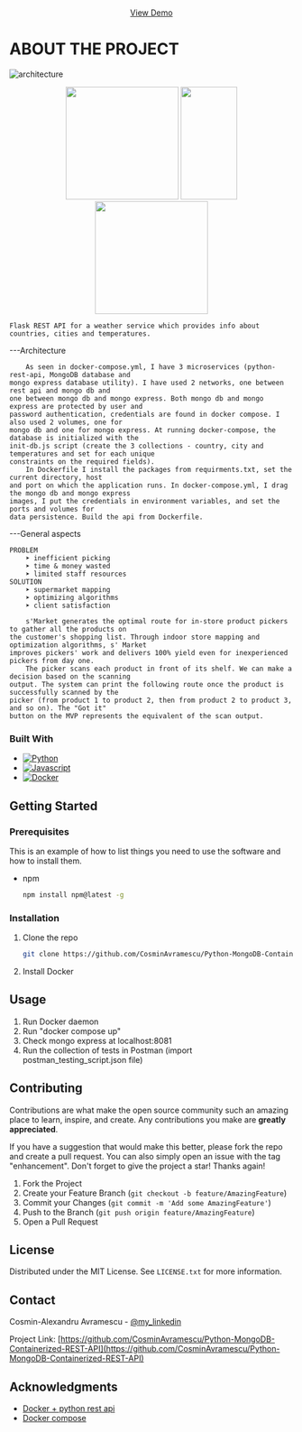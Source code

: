 <!-- PROJECT LOGO -->
<br />
<div align="center">
  <p align="center">
    <a href="https://drive.google.com/file/d/1dQuJc2GO4kuoOboq9Vo5e3zpe2m1m4eb/view">View Demo</a>
  </p>
</div>

<!-- ABOUT THE PROJECT -->
# ABOUT THE PROJECT
![architecture](https://i.imgur.com/Qs8rcZl.png)
<div align="center">
  <p align="center">
	<img src="https://i.imgur.com/OBebCko.png" width="200" height="200" />
	<img src="https://i.imgur.com/zApUehw.png" width="100" height="200" />
	<img src="https://i.imgur.com/1AFSxRq.png" width="200" height="200" />
  </p>
</div>

	Flask REST API for a weather service which provides info about countries, cities and temperatures.

---Architecture

	    As seen in docker-compose.yml, I have 3 microservices (python-rest-api, MongoDB database and
    mongo express database utility). I have used 2 networks, one between rest api and mongo db and 
    one between mongo db and mongo express. Both mongo db and mongo express are protected by user and 
    password authentication, credentials are found in docker compose. I also used 2 volumes, one for 
    mongo db and one for mongo express. At running docker-compose, the database is initialized with the
    init-db.js script (create the 3 collections - country, city and temperatures and set for each unique
    constraints on the required fields). 
	    In Dockerfile I install the packages from requirments.txt, set the current directory, host
    and port on which the application runs. In docker-compose.yml, I drag the mongo db and mongo express
    images, I put the credentials in environment variables, and set the ports and volumes for
    data persistence. Build the api from Dockerfile.

---General aspects

	PROBLEM
	    ➤ inefficient picking
	    ➤ time & money wasted
	    ➤ limited staff resources
	SOLUTION
	    ➤ supermarket mapping
	    ➤ optimizing algorithms
	    ➤ client satisfaction

	    s'Market generates the optimal route for in-store product pickers to gather all the products on 
    the customer's shopping list. Through indoor store mapping and optimization algorithms, s' Market 
    improves pickers' work and delivers 100% yield even for inexperienced pickers from day one.
	    The picker scans each product in front of its shelf. We can make a decision based on the scanning 
    output. The system can print the following route once the product is successfully scanned by the 
    picker (from product 1 to product 2, then from product 2 to product 3, and so on). The "Got it" 
    button on the MVP represents the equivalent of the scan output.


### Built With
* [![Python][Python]][Python-url]
* [![Javascript][Javascript]][Javascript-url]
* [![Docker][Docker]][Docker-url]


<!-- GETTING STARTED -->
## Getting Started

### Prerequisites

This is an example of how to list things you need to use the software and how to install them.
* npm
  ```sh
  npm install npm@latest -g
  ```

### Installation

1. Clone the repo
   ```sh
   git clone https://github.com/CosminAvramescu/Python-MongoDB-Containerized-REST-API.git
   ```
2. Install Docker


<!-- USAGE EXAMPLES -->
## Usage

1. Run Docker daemon
2. Run "docker compose up"
3. Check mongo express at localhost:8081
4. Run the collection of tests in Postman (import postman_testing_script.json file)


<!-- CONTRIBUTING -->
## Contributing

Contributions are what make the open source community such an amazing place to learn, inspire, and create. Any contributions you make are **greatly appreciated**.

If you have a suggestion that would make this better, please fork the repo and create a pull request. You can also simply open an issue with the tag "enhancement".
Don't forget to give the project a star! Thanks again!

1. Fork the Project
2. Create your Feature Branch (`git checkout -b feature/AmazingFeature`)
3. Commit your Changes (`git commit -m 'Add some AmazingFeature'`)
4. Push to the Branch (`git push origin feature/AmazingFeature`)
5. Open a Pull Request


<!-- LICENSE -->
## License

Distributed under the MIT License. See `LICENSE.txt` for more information.



<!-- CONTACT -->
## Contact

Cosmin-Alexandru Avramescu - [@my_linkedin](https://www.linkedin.com/in/cosmin-avramescu/)

Project Link: [https://github.com/CosminAvramescu/Python-MongoDB-Containerized-REST-API](https://github.com/CosminAvramescu/Python-MongoDB-Containerized-REST-API)


<!-- ACKNOWLEDGMENTS -->
## Acknowledgments

* [Docker + python rest api](https://dev.to/francescoxx/python-fullstack-rest-api-app-with-docker-1101)
* [Docker compose](https://docs.docker.com/compose/)



<!-- MARKDOWN LINKS & IMAGES -->
<!-- https://www.markdownguide.org/basic-syntax/#reference-style-links -->
[license-shield]: https://img.shields.io/github/license/othneildrew/Best-README-Template.svg?style=for-the-badge
[license-url]: https://github.com/othneildrew/Best-README-Template/blob/master/LICENSE.txt
[linkedin-shield]: https://img.shields.io/badge/-LinkedIn-black.svg?style=for-the-badge&logo=linkedin&colorB=555
[linkedin-url]: https://linkedin.com/in/othneildrew
[product-screenshot]: images/screenshot.png
[Python]: https://img.shields.io/badge/python-3670A0?style=for-the-badge&logo=python&logoColor=ffdd54
[Python-url]: https://docs.python.org/3.10/
[Javascript]: https://img.shields.io/badge/javascript-%23323330.svg?style=for-the-badge&logo=javascript&logoColor=%23F7DF1E
[Javascript-url]: https://devdocs.io/javascript/
[Docker]: https://img.shields.io/badge/docker-%230db7ed.svg?style=for-the-badge&logo=docker&logoColor=white
[Docker-url]: https://docs.docker.com/